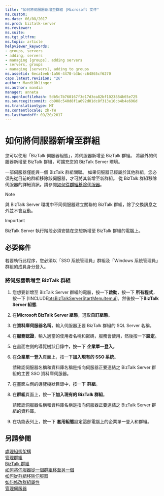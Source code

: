 ```yaml
---
title: "如何將伺服器新增至群組 |Microsoft 文件"
ms.custom: 
ms.date: 06/08/2017
ms.prod: biztalk-server
ms.reviewer: 
ms.suite: 
ms.tgt_pltfrm: 
ms.topic: article
helpviewer_keywords:
- groups, servers
- adding, servers
- managing [groups], adding servers
- servers, groups
- managing [servers], adding to groups
ms.assetid: 6eca1eeb-1a56-4470-b3bc-c64865cf6270
caps.latest.revision: "26"
author: MandiOhlinger
ms.author: mandia
manager: anneta
ms.openlocfilehash: 5db5c7b760167f3e17d3ea82bf1023884b65e725
ms.sourcegitcommit: cb908c540d8f1a692d01dc8f313e16cb4b4e696d
ms.translationtype: MT
ms.contentlocale: zh-TW
ms.lasthandoff: 09/20/2017
---
```

# <a name="how-to-add-a-server-to-a-group"></a>如何將伺服器新增至群組
您可以使用「BizTalk 伺服器組態」，將伺服器新增至 BizTalk 群組。 將額外的伺服器新增至 BizTalk 群組，可擴充您的 BizTalk Server 環境。  
  
 一部伺服器僅能與一個 BizTalk 群組關聯。 如果伺服器已經屬於其他群組，您必須先從目前的群組移除該伺服器，才可將其新增至新群組。 從 BizTalk 群組移除伺服器的詳細資訊，請參閱[如何從群組移除伺服器](../core/how-to-remove-a-server-from-a-group.md)。  
  
> [!NOTE]
>  與 BizTalk Server 環境中不同伺服器建立關聯的 BizTalk 群組，除了交換訊息之外並不會互動。  
  
> [!IMPORTANT]
>  BizTalk Server 執行階段必須安裝在您想新增至 BizTalk 群組的電腦上。  
  
## <a name="prerequisites"></a>必要條件  
 若要執行此程序，您必須以「SSO 系統管理員」群組及「Windows 系統管理員」群組的成員身分登入。  
  
### <a name="to-add-a-server-to-a-biztalk-group"></a>將伺服器新增至 BizTalk 群組  
  
1.  您想要新增至 BizTalk Server 群組的電腦，按一下**啟動**，按一下 **所有程式**，按一下  [!INCLUDE[btsBizTalkServerStartMenuItemui](../includes/btsbiztalkserverstartmenuitemui-md.md)]，然後按一下**BizTalk Server 組態**.  
  
2.  在**Microsoft BizTalk Server 組態**，選取**自訂組態**。  
  
3.  在**資料庫伺服器名稱**，輸入伺服器正要 BizTalk 群組的 SQL Server 名稱。  
  
4.  在**服務認證**，輸入適當的使用者名稱和密碼，服務會使用，然後按一下**設定**。  
  
5.  在畫面左側的導覽樹狀目錄中，按一下 **企業單一登入**。  
  
6.  在**企業單一登入**頁面上，按一下**加入現有的 SSO 系統**。  
  
     請確認伺服器名稱和資料庫名稱是指向伺服器正要連結之 BizTalk Server 群組的主要 SSO 資料庫伺服器。  
  
7.  在畫面左側的導覽樹狀目錄中，按一下 **群組**。  
  
8.  在**群組**頁面上，按一下**加入現有的 BizTalk 群組**。  
  
     請確認伺服器名稱和資料庫名稱是指向伺服器正要連結之 BizTalk Server 群組的資料庫。  
  
9. 在功能表列上，按一下 **套用組態**設定這部電腦上的企業單一登入和群組。  
  
## <a name="see-also"></a>另請參閱  
 [處理組態架構](../install-and-config-guides/working-with-the-configuration-framework.md)   
 [管理群組](../core/managing-groups.md)   
 [BizTalk 群組](../core/biztalk-groups.md)   
 [如何將伺服器從一個群組移至另一個](../core/how-to-move-a-server-from-one-group-to-another.md)   
 [如何從群組移除伺服器](../core/how-to-remove-a-server-from-a-group.md)   
 [如何修改群組屬性](../core/how-to-modify-group-properties.md)   
 [管理伺服器](../core/managing-servers.md)